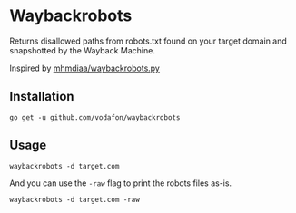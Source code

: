 Waybackrobots
=============

Returns disallowed paths from robots.txt found on your target domain and snapshotted by the Wayback Machine.

Inspired by [mhmdiaa/waybackrobots.py](https://gist.github.com/mhmdiaa/2742c5e147d49a804b408bfed3d32d07)

## Installation

```
go get -u github.com/vodafon/waybackrobots
```

## Usage

```
waybackrobots -d target.com
```

And you can use the `-raw` flag to print the robots files as-is.

```
waybackrobots -d target.com -raw
```
